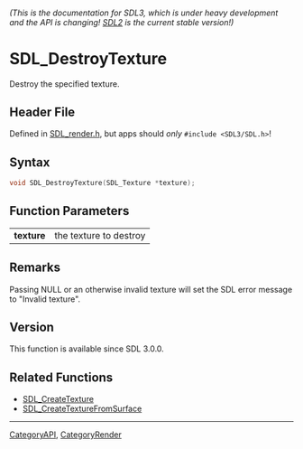 ###### (This is the documentation for SDL3, which is under heavy development and the API is changing! [SDL2](https://wiki.libsdl.org/SDL2/) is the current stable version!)
# SDL_DestroyTexture

Destroy the specified texture.

## Header File

Defined in [SDL_render.h](https://github.com/libsdl-org/SDL/blob/main/include/SDL3/SDL_render.h), but apps should _only_ `#include <SDL3/SDL.h>`!

## Syntax

```c
void SDL_DestroyTexture(SDL_Texture *texture);

```

## Function Parameters

|                 |                        |
| --------------- | ---------------------- |
| **texture**     | the texture to destroy |

## Remarks

Passing NULL or an otherwise invalid texture will set the SDL error message
to "Invalid texture".

## Version

This function is available since SDL 3.0.0.

## Related Functions

* [SDL_CreateTexture](SDL_CreateTexture)
* [SDL_CreateTextureFromSurface](SDL_CreateTextureFromSurface)

----
[CategoryAPI](CategoryAPI), [CategoryRender](CategoryRender)


